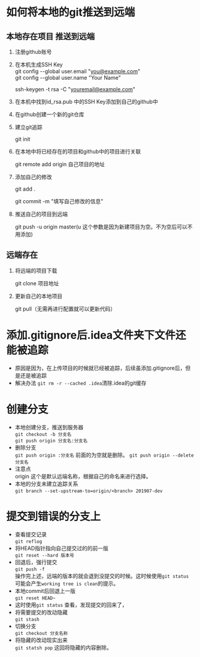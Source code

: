 # 如何将本地的git推送到远端
## 本地存在项目 推送到远端
1. 注册github账号
2. 在本机生成SSH Key  
 git config --global user.email "you@example.com"  
 git config --global user.name "Your Name"

   ssh-keygen -t rsa -C "youremail@example.com"
3. 在本机中找到id_rsa.pub 中的SSH Key添加到自己的github中
4. 在github创建一个新的git仓库
5. 建立git追踪

   git init
6. 在本地中将已经存在的项目和github中的项目进行关联

    git remote add origin 自己项目的地址
7. 添加自己的修改

   git add . 
   
   git commit -m "填写自己修改的信息"
7. 推送自己的项目到远端

   git push -u origin master(u 这个参数是因为新建项目为空。不为空后可以不用添加)
## 远端存在
 1. 将远端的项目下载
 
    git clone 项目地址
 2. 更新自己的本地项目
 
    git pull（无需再进行配置就可以更新代码）
# 添加.gitignore后.idea文件夹下文件还能被追踪
* 原因是因为，在上传项目的时候就已经被追踪，后续虽添加.gitignore后，但是还是被追踪
* 解决办法  `git rm -r --cached .idea`清除.idea的git缓存
# 创建分支
- 本地创建分支，推送到服务器  
`git checkout -b 分支名`  
`git push origin 分支名:分支名`
- 删除分支  
`git push origin :分支名` 前面的为空就是删除。
`git push origin --delete 分支名`
- 注意点  
origin
 这个是默认远端名称，根据自己的命名来进行选择。
- 本地的分支未建立追踪关系  
  `git branch --set-upstream-to=origin/<branch> 201907-dev`
  
# 提交到错误的分支上  
- 查看提交记录  
  `git reflog`
- 将HEAD指针指向自己提交过的的前一版  
  `git reset --hard 版本号`
- 回退后，强行提交  
  `git push -f`  
  操作完上述，远端的版本的就会退到没提交的时候。这时候使用`git status` 可能会产生`working tree is clean`的提示。
 - 本地commit后回退上一版  
 `git reset HEAD~`
 - 这时使用`git status` 查看，发现提交的回来了，
 - 将需要提交的改动隐藏  
 `git stash`
 - 切换分支  
 `git checkout 分支名称`
 - 将隐藏的改动现实出来  
 `git statsh pop` 这回将隐藏的内容删除。
 




